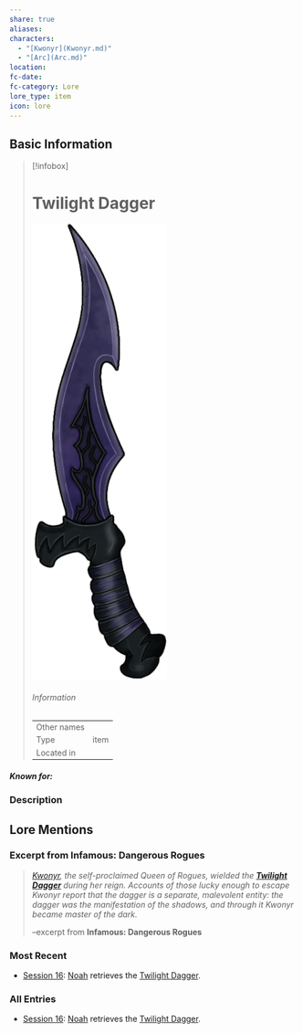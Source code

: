 ```yaml
---
share: true
aliases: 
characters:
  - "[Kwonyr](Kwonyr.md)"
  - "[Arc](Arc.md)"
location: 
fc-date: 
fc-category: Lore
lore_type: item
icon: lore
---
```

## Basic Information
> [!infobox]
> # Twilight Dagger
> ![cover hsmall](../zzz_attachments/Twilight%20Dagger.png)
> ###### Information
> |   |  |
> | ---- | ---- |
> | Other names | |
> | Type|item|
> | Located in | |
##### Known for:
### Description
## Lore Mentions
### Excerpt from **Infamous: Dangerous Rogues**
>_[Kwonyr](Kwonyr.md), the self-proclaimed Queen of Rogues, wielded the **[Twilight Dagger](Twilight%20Dagger.md)** during her reign. Accounts of those lucky enough to escape Kwonyr report that the dagger is a separate, malevolent entity: the dagger was the manifestation of the shadows, and through it Kwonyr became master of the dark._
>
>–excerpt from **Infamous: Dangerous Rogues**
### Most Recent
- [Session 16](Session%2016.md): [Noah](Noah%20Skie.md) retrieves the [Twilight Dagger](Twilight%20Dagger.md).

### All Entries
- [Session 16](Session%2016.md): [Noah](Noah%20Skie.md) retrieves the [Twilight Dagger](Twilight%20Dagger.md).
